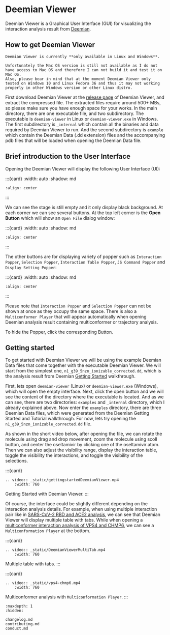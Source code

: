 # Deemian Viewer

Deemian Viewer is a Graphical User Interface (GUI) for visualizing the interaction analysis result from [Deemian](https://deemian-dsl.readthedocs.io/en/latest/index.html).

## How to get Deemian Viewer

```{note}
Deemian Viewer is currently **only available in Linux and Windows**.

Unfortunately the Mac OS version is still not available as I do not have access to Mac OS and therefore I can not build it and test it on Mac OS.
Also, please bear in mind that at the moment Deemian Viewer only tested on Windows 10 and Linux Fedora 36 and thus it may not working properly in other Windows version or other Linux distro.
```

First download Deemian Viewer at the [release page](https://github.com/radifar/deemian_viewer/releases) of Deemian Viewer, and extract the compressed file.
The extracted files require around 500+ MBs, so please make sure you have enough space for your works.
In the main directory, there are one executable file, and two subdirectory.
The executable is `deemian-viewer` in Linux or `deemian-viewer.exe` in Windows.
The first subdirectory is `_internal` which contain all the binaries and data required by Deemian Viewer to run.
And the second subdirectory is `example` which contain the Deemian Data (.dd extension) files and the accompanying pdb files that will be loaded when opening the Deemian Data file.

## Brief introduction to the User Interface

Opening the Deemian Viewer will display the following User Interface (UI):

:::{card}
:width: auto
:shadow: md

```{image} _static/Deemian_Viewer_UI_Clean.png
:align: center
```
:::

We can see the stage is still empty and it only display black background.
At each corner we can see several buttons.
At the top left corner is the **Open Button** which will show an `Open File` dialog window:

:::{card}
:width: auto
:shadow: md

```{image} _static/DeemianViewerOpenFileDialog.png
:align: center
```
:::

The other buttons are for displaying variety of popper such as `Interaction Popper`, `Selection Popper`, `Interaction Table Popper`, `JS Command Popper` and `Display Setting Popper`:

:::{card}
:width: auto
:shadow: md

```{image} _static/Deemian_Viewer_UI_Trajectory_Loaded.png
:align: center
```
:::

Please note that `Interaction Popper` and `Selection Popper` can not be shown at once as they occupy the same space.
There is also a `Multiconformer Player` that will appear automatically when opening Deemian analysis result containing multiconformer or trajectory analysis.

To hide the Popper, click the corresponding Button.

## Getting started

To get started with Deemian Viewer we will be using the example Deemian Data files that come together with the executable Deemian Viewer.
We will start from the simplest one, `n1_g39_5nzn_ionizable_corrected.dd`, which is the analysis result from Deemian [Getting Started](https://deemian-dsl.readthedocs.io/en/latest/usage/gettingstarted.html) walkthrough.

First, lets open `deemian-viewer` (Linux) or `deemian-viewer.exe` (Windows), which will open the empty interface.
Next, click the open button and we will see the content of the directory where the executable is located.
And as we can see, there are two directories: `examples` and `_internal` directory, which I already explained above.
Now enter the `examples` directory, there are three Deemian Data files, which were generated from the Deemian Getting Started and Tutorial walkthrough.
For now, lets try opening the `n1_g39_5nzn_ionizable_corrected.dd` file.

As shown in the short video below, after opening the file, we can rotate the molecule using drag and drop movement, zoom the molecule using scoll button, and center the oseltamivir by clicking one of the oseltamivir atom.
Then we can also adjust the visibility range, display the interaction table, toggle the visibility the interactions, and toggle the visibility of the selections.

:::{card}
```{eval-rst}
.. video:: _static/gettingstartedDeemianViewer.mp4
    :width: 760
```

Getting Started with Deemian Viewer.
:::

Of course, the interface could be slightly different depending on the interaction analysis details.
For example, when using multiple interaction pair like in [SARS-CoV-2 RBD and ACE2 analysis](https://deemian-dsl.readthedocs.io/en/latest/usage/tutorial/analyze_omicron_multiselection.html), we can see that Deemian Viewer will display multiple table with tabs.
While when opening a [multiconformer interaction analysis of VPS4 and CHMP6](https://deemian-dsl.readthedocs.io/en/latest/usage/tutorial/analyze_multimodel.html), we can see a `Multiconformation Player` at the bottom.

:::{card}
```{eval-rst}
.. video:: _static/DeemianViewerMultiTab.mp4
    :width: 760
```

Multiple table with tabs.
:::

:::{card}
```{eval-rst}
.. video:: _static/vps4-chmp6.mp4
    :width: 760
```

Multiconformer analysis with `Multiconformation Player`.
:::

```{toctree}
:maxdepth: 1
:hidden:

changelog.md
contributing.md
conduct.md
```
